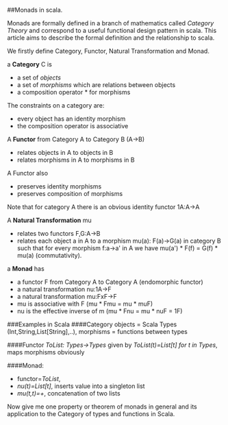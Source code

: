 ##Monads in scala.

Monads are formally defined in a branch of mathematics called *Category Theory* and correspond to a useful functional design pattern in scala. This article aims to describe the formal definition and the relationship to scala.

We firstly define Category, Functor, Natural Transformation and Monad.

a **Category** C is 

 * a set of *objects*
 * a set of *morphisms* which are relations between objects
 * a composition operator * for morphisms

The constraints on a category are:

 * every object has an identity morphism
 * the composition operator is associative

A **Functor** from Category A to Category B (A->B)

 * relates objects in A to objects in B
 * relates morphisms in A to morphisms in B

A Functor also

 * preserves identity morphisms
 * preserves composition of morphisms

Note that for category A there is an obvious identity functor 1A:A->A

A **Natural Transformation** mu

 * relates two functors F,G:A->B
 * relates each object a in A to a morphism mu(a): F(a)->G(a) in category B such that 
for every morphism f:a->a' in A we have mu(a') * F(f) = G(f) * mu(a) (commutativity).

a **Monad** has

 * a functor F from Category A to Category A (endomorphic functor) 
 * a natural transformation nu:1A->F
 * a natural transformation mu:FxF->F
 * mu is associative with F (mu * Fmu = mu * muF)
 * nu is the effective inverse of m  (mu * Fnu = mu * nuF = 1F)

###Examples in Scala
####Category
objects = Scala Types (Int,String,List[String],..), morphisms = functions between types

####Functor
*ToList: Types->Types* given by *ToList(t)=List[t] for t in Types*, maps morphisms obviously

####Monad: 
 * functor=*ToList*,
 * *nu(t)=List[t]*, inserts value into a singleton list
 * *mu(t,t)=+*, concatenation of two lists

Now give me one property or theorem of monads in general and its application to the Category of types and functions in Scala.
